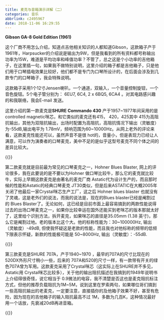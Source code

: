 ```yaml
---
title: 麦克与音箱演示详解（二）
categories: 音乐
abbrlink: c2495967
date: 2018-11-06 16:29:55
---
```

**Gibson GA-8 Gold Edition (1961)**

这个厂商不用怎么介绍，知道点吉他相关知识的人都知道Gibson，这款箱子产于1961年，Harpsucker的介绍说是输出为9W，但是我看到的所有资料都号称输出功率为15W，难道是平均功率和峰值功率？不管了，总之这是个小功率的吉他箱子，在这里插一句，如果我不做特别说明，这里介绍的箱子都是吉他箱子，只是他们用于口琴插电效果比较好，他们都不是专门为口琴所设计的，在后面会涉及到几款专门的口琴箱子，我会特殊说明。

这款箱子采用1个12寸Jensen喇叭，一个通道，双输入，一个音量控制旋钮，一个音色旋钮。5个电子管分别为： 6EU7, 6C4, 2 x 6BQ5, 6CA4 。对其电路感兴趣的和我联络，我会E-mail 发送。

这里介绍的第一款麦克是**SHURE Commando 430** 产于1957~1977年间采用的是controlled magnetic咪芯，和它类似的麦克还有415， 420，425其中 415为高阻抗输出，其他为双阻抗输出，出场时配置为高阻抗，高阻抗情况下输出（灵敏度）为-55dB,输出电平为 1.78mV，频响范围为60~10000Hz。从网上老外的评论来看，这款麦克性能还可以，虽然声音不是很 hot的，音量小，但是表现力已经让人满意，可以作为演奏者的口琴麦克，美中不足的是似乎这型号麦克不同个体之间的差异比较大。

{{<img src="https://ian2.oss-cn-hangzhou.aliyuncs.com/2018-11-06-083052.jpg" alt="">}}

第二款麦克就是目前最为常见的口琴麦克之一，Hohner Blues Blaster, 网上的评论很多，我在此要说的是不要以为Hohner 做口琴比较牛，那么它的麦克就比较牛，实际上早期这款麦克是由著名的麦克厂商 Astatic代为设计生产的，而且那时候的性能和Astatic的经典口琴麦克 JT30类似，但是后来ASTATIC在大概2005年关闭了他最后一家Crystal咪芯生产工厂，这之后 Hohner blues blaster 也就没有了灵魂，这是老外们的说法，而我的说法是，现在的Blues blaster已经是阉割过的 Blues Blaster了。无论如何，这已经是目前市面上最容易搞到的两款性能说得过去的出场口琴麦克之一，如果你比较幸运在国外还能买到老咪芯的版本那就太好了，这里给个识别方法，拆开麦克，如果咪芯的直径是35.05mm (1.38 英寸)，那么它是阉割过地。老的版本比这个大。他的标称性能为：30~100000Hz, 输出（灵敏度）-49dB, 但使我怀疑这是老款的性能，而且我也对他标称的频带的低频下限表示怀疑，新款的性能极可能是 50~8000Hz, 输出（灵敏度）：-55dB.

{{<img src="https://ian2.oss-cn-hangzhou.aliyuncs.com/2018-11-06-083108.jpg" alt="">}}

第三款麦克是SHURE 707A，产于1940~1970 ，最早的707A的尺寸比现在的520DX外形尺寸稍小一些，后来的 707A和520的尺寸一样，有一款带有开关的绿色707A曾为军用。这款麦克采用了Crystal咪芯（这实际上在SHURE并不多见，Astatic用 Crystal咪芯比较多），关于他的输出阻抗描述在我搞到的1949年说明书上介绍得很奇怪，说它相当于 0.9微法的电容，我不清楚是否这也是麦克阻抗标注方式，但他的推荐负载阻抗为1M~5M，说到这里在罗索两句，如果哪位哥们搞到一些高阻抗输出的老麦克，一定要注意，直接插你的及他箱子效果不好，甚至有危险，因为现在的吉他箱子的输入阻抗最高不过 1M，多数为几百K，这种情况最好用一个话放，先衰减20dB再进音箱。

{{<img src="https://ian2.oss-cn-hangzhou.aliyuncs.com/2018-11-06-083131.png" alt="">}}